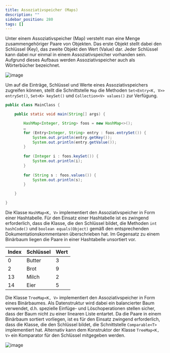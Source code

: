 ```yaml
---
title: Assoziativspeicher (Maps)
description: ""
sidebar_position: 280
tags: []
---
```


Unter einem Assoziativspeicher (Map) versteht man eine Menge zusammengehöriger Paare von Objekten. Das erste Objekt stellt dabei den Schlüssel (Key), das zweite Objekt den Wert (Value) dar. Jeder Schlüssel kann dabei nur einmal in einem Assoziativspeicher 
vorhanden sein. Aufgrund dieses Aufbaus werden Assoziativspeicher auch als Wörterbücher bezeichnet.

![image](https://user-images.githubusercontent.com/47243617/178993798-64074bc6-0a7b-4201-9b40-0d37423e718a.png)

Um auf die Einträge, Schlüssel und Werte eines Assoziativspeichers zugreifen können, stellt die Schnittstelle `Map` die Methoden `Set<Entry<K, V>> entrySet()`, `Set<K> keySet()` und `Collection<V> values()` zur Verfügung. 

```java
public class MainClass {

    public static void main(String[] args) {

        HashMap<Integer, String> foos = new HashMap<>();
        … 
        for (Entry<Integer, String> entry : foos.entrySet()) {
            System.out.println(entry.getKey());
            System.out.println(entry.getValue());
        }
      
        for (Integer i : foos.keySet()) {
            System.out.println(i);
        }
      
        for (String s : foos.values()) {
            System.out.println(s);
        }

    }

}
```

Die Klasse `HashMap<K, V>` implementiert den Assoziativspeicher in Form einer Hashtabelle. Für den Einsatz einer Hashtabelle ist es zwingend erforderlich, dass die Klasse, die den Schlüssel bildet, die Methoden `int hashCode()` und `boolean equals(Object)` 
gemäß den entsprechenden Dokumentationskommentaren überschrieben hat. Im Gegensatz zu einem Binärbaum liegen die Paare in einer Hashtabelle unsortiert vor.

| Index | Schlüssel | Wert |
| ----- | --------- | ---- |
| 0     | Butter    | 3    |
| 2     | Brot      | 9    |
| 13    | Milch     | 2    |
| 14    | Eier      | 5    |


Die Klasse `TreeMap<K, V>` implementiert den Assoziativspeicher in Form eines Binärbaumes. Als Datenstruktur wird dabei ein balancierter Baum verwendet, d.h. spezielle Einfüge- und Löschoperationen stellen sicher, dass der Baum nicht zu einer linearen Liste 
entartet. Da die Paare in einem Binärbaum sortiert vorliegen, ist es für den Einsatz zwingend erforderlich, dass die Klasse, die den Schlüssel bildet, die Schnittstelle `Comparable<T>` implementiert hat. Alternativ kann dem Konstruktor der Klasse `TreeMap<K, V>`
ein Komparator für den Schlüssel mitgegeben werden.

![image](https://user-images.githubusercontent.com/47243617/178997445-d30d0d12-61e4-4fdc-a2e7-6750384ce8a8.png)

